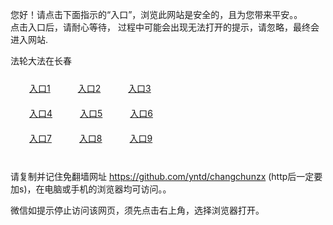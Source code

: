 您好！请点击下面指示的“入口”，浏览此网站是安全的，且为您带来平安。。 <br/>
点击入口后，请耐心等待， 过程中可能会出现无法打开的提示，请忽略，最终会进入网站. </br>

法轮大法在长春<br/>
<div style="padding:10px"><a style="margin:20px" target="_blank" href="https://dy8aqm7ap1k4f.cloudfront.net/2Qpsp?axctdge" id="ccLink1" rel="nofollow">入口1</a> <a target="_blank" style="margin:20px" href="https://djmo3xlk0sez3.cloudfront.net/2Qpsp?vnjjofz" id="ccLink2" rel="nofollow">入口2</a> <a style="margin:20px" target="_blank" href="https://d1vrzro33cwdrk.cloudfront.net/2Qpsp?cprmh" id="ccLink3" rel="nofollow">入口3</a></div>

<div style="padding:10px" ><a style="margin:20px" target="_blank" href="https://dy8aqm7ap1k4f.cloudfront.net/2Qpsp?axctdge" id="ccLink4" rel="nofollow">入口4</a> <a style="margin:20px" href="https://djmo3xlk0sez3.cloudfront.net/2Qpsp?vnjjofz" target="_blank" id="ccLink5" rel="nofollow">入口5</a> <a style="margin:20px" href="https://d1vrzro33cwdrk.cloudfront.net/2Qpsp?cprmh" target="_blank" id="ccLink6" rel="nofollow">入口6</a></div>

<div style="padding:10px"><a style="margin:20px" target="_blank" href="https://dy8aqm7ap1k4f.cloudfront.net/2Qpsp?axctdge" id="ccLink7" rel="nofollow">入口7</a> <a style="margin:20px" href="https://djmo3xlk0sez3.cloudfront.net/2Qpsp?vnjjofz" target="_blank" id="ccLink8" rel="nofollow">入口8</a> <a style="margin:20px" target="_blank" href="https://d1vrzro33cwdrk.cloudfront.net/2Qpsp?cprmh" id="ccLink9" rel="nofollow">入口9</a></div>

<br/>



请复制并记住免翻墙网址 https://github.com/yntd/changchunzx (http后一定要加s)，在电脑或手机的浏览器均可访问。。<br/>

微信如提示停止访问该网页，须先点击右上角，选择浏览器打开。
